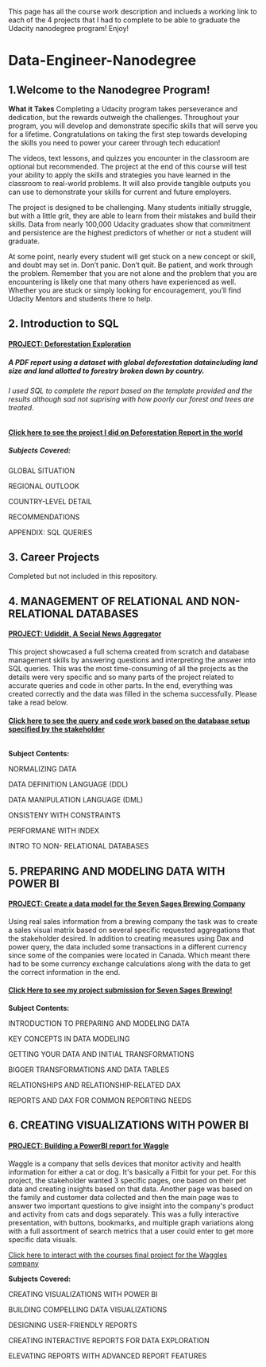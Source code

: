 This page has all the course work description and inclueds a working link to each of the 4 projects that I had to complete to be able to graduate the Udacity nanodegree program!  Enjoy!


# Data-Engineer-Nanodegree

## 1.Welcome to the Nanodegree Program!

**What it Takes**
Completing a Udacity program takes perseverance and dedication, but the rewards outweigh the challenges. Throughout your program, you will develop and demonstrate specific skills that will serve you for a lifetime. Congratulations on taking the first step towards developing the skills you need to power your career through tech education!

The videos, text lessons, and quizzes you encounter in the classroom are optional but recommended. The project at the end of this course will test your ability to apply the skills and strategies you have learned in the classroom to real-world problems. It will also provide tangible outputs you can use to demonstrate your skills for current and future employers.

The project is designed to be challenging. Many students initially struggle, but with a little grit, they are able to learn from their mistakes and build their skills. Data from nearly 100,000 Udacity graduates show that commitment and persistence are the highest predictors of whether or not a student will graduate.

At some point, nearly every student will get stuck on a new concept or skill, and doubt may set in. Don’t panic. Don’t quit. Be patient, and work through the problem. Remember that you are not alone and the problem that you are encountering is likely one that many others have experienced as well. Whether you are stuck or simply looking for encouragement, you’ll find Udacity Mentors and students there to help.

## **2. Introduction to SQL**

#### <u>PROJECT: Deforestation Exploration</u>

##### A PDF report using a dataset with global deforestation dataincluding land size and land allotted to forestry broken down by country.

###### I used SQL to complete the report based on the template provided and the results although sad not suprising with how poorly our forest and trees are treated.

#### **[Click here to see the project I did on Deforestation Report in the world](https://github.com/mathewmahoneyds20/Data-Engineer-Nanodegree/blob/main/Section%20Projects/deforestation-mathew-mahoney.pdf)**

##### Subjects Covered: 

GLOBAL SITUATION

REGIONAL OUTLOOK

COUNTRY-LEVEL DETAIL

RECOMMENDATIONS

APPENDIX: SQL QUERIES

## 3. Career Projects
Completed but not included in this repository.


## 4. MANAGEMENT OF  RELATIONAL AND NON-RELATIONAL DATABASES

#### <u>PROJECT: Udiddit, A Social News Aggregator</u>

This project showcased a full schema created from scratch and database management skills by answering questions and interpreting the answer into SQL queries.  This was the most time-consuming of all the projects as the details were very specific and so many parts of the project related to accurate queries and code in other parts.  In the end, everything was created correctly and the data was filled in the schema successfully.  Please take a read below.

#### **[Click here to see the query  and code work based on the database setup specified by the stakeholder](https://github.com/mathewmahoneyds20/Data-Engineer-Nanodegree/blob/main/Udiddit%20-%20Mathew%20Mahoney%20UDACITY.pdf)**

###### 

**Subject Contents:**

NORMALIZING DATA

DATA DEFINITION LANGUAGE (DDL)

DATA MANIPULATION LANGUAGE (DML)

ONSISTENY WITH CONSTRAINTS

PERFORMANE WITH INDEX

INTRO TO NON- RELATIONAL DATABASES

## 5. PREPARING AND MODELING DATA WITH POWER BI

#### <u>PROJECT: Create a data model for the Seven Sages Brewing Company</u>

Using real sales information from a brewing company the task was to create a sales visual matrix based on several specific requested aggregations that the stakeholder desired.  In addition to creating measures using Dax and power query, the data included some transactions in a different currency since some of the companies were located in Canada.  Which meant there had to be some currency exchange calculations along with the data to get the correct information in the end.

#### [Click Here to see my project submission for Seven Sages Brewing!](https://app.powerbi.com/links/Ld9D6ym9bi?ctid=0592ca6b-0602-42a0-b698-5ad334940dcf&pbi_source=linkShare)



**Subject Contents:**

INTRODUCTION TO PREPARING AND MODELING DATA

KEY CONCEPTS IN DATA MODELING

GETTING YOUR DATA AND INITIAL TRANSFORMATIONS

BIGGER TRANSFORMATIONS AND DATA TABLES

RELATIONSHIPS AND RELATIONSHIP-RELATED DAX

REPORTS AND DAX FOR COMMON REPORTING NEEDS



## 6. CREATING VISUALIZATIONS WITH POWER BI

#### <u>PROJECT: Building a PowerBI report for Waggle</u>

Waggle is a company that sells devices that monitor activity and health information for either a cat or dog.  It's basically a Fitbit for your pet.  For this project, the stakeholder wanted 3 specific pages, one based on their pet data and creating insights based on that data.  Another page was based on the family and customer data collected and then the main page was to answer two important questions to give insight into the company's product and activity from cats and dogs separately.    This was a fully interactive presentation, with buttons, bookmarks, and multiple graph variations along with a full assortment of search metrics that a user could enter to get more specific data visuals.

[Click here to interact with the courses final project for the Waggles company](https://app.powerbi.com/links/IZI9a13JEs?ctid=0592ca6b-0602-42a0-b698-5ad334940dcf&pbi_source=linkShare&bookmarkGuid=abcbc7ad-0cba-4f88-9c02-b5ee1dbd7224)

**Subjects Covered:**

CREATING VISUALIZATIONS WITH POWER BI

BUILDING COMPELLING DATA VISUALIZATIONS

DESIGNING USER-FRIENDLY REPORTS

CREATING INTERACTIVE REPORTS FOR DATA EXPLORATION

ELEVATING REPORTS WITH ADVANCED REPORT FEATURES
